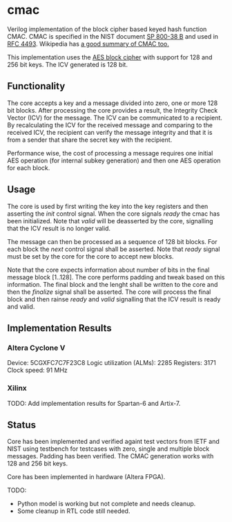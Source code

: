 cmac
====
Verilog implementation of the block cipher based keyed hash function
CMAC. CMAC is specified in the NIST document
[SP 800-38 B](http://csrc.nist.gov/publications/nistpubs/800-38B/SP_800-38B.pdf)
and used in [RFC 4493](https://tools.ietf.org/html/rfc4493). Wikipedia has [a good summary of CMAC too.](https://en.wikipedia.org/wiki/One-key_MAC)

This implementation uses the
[AES block cipher](https://github.com/secworks/aes) with support for 128
and 256 bit keys. The ICV generated is 128 bit.


## Functionality ##
The core accepts a key and a message divided into zero, one or more 128
bit blocks. After processing the core provides a result, the Integrity
Check Vector (ICV) for the message. The ICV can be communicated to a
recipient. By recalculating the ICV for the received message and
comparing to the received ICV, the recipient can verify the message
integrity and that it is from a sender that share the secret key with
the recipient.

Performance wise, the cost of processing a message requires one initial
AES operation (for internal subkey generation) and then one AES
operation for each block.


## Usage ##
The core is used by first writing the key into the key registers and
then asserting the _init_ control signal. When the core signals _ready_
the cmac has been initialized. Note that _valid_ will be deasserted by
the core, signalling that the ICV result is no longer valid.

The message can then be processed as a sequence of 128 bit blocks. For
each block the _next_ control signal shall be asserted. Note that
_ready_ signal must be set by the core for the core to accept new
blocks.

Note that the core expects information about number of bits in the final
message block [1..128]. The core performs padding and tweak based on
this information. The final block and the lenght shall be written to the
core and then the _finalize_ signal shall be asserted. The core will
process the final block and then rainse _ready_ and _valid_ signalling
that the ICV result is ready and valid.


## Implementation Results ##
### Altera Cyclone V ###
Device: 5CGXFC7C7F23C8
Logic utilization (ALMs): 2285
Registers:                3171
Clock speed:              91 MHz

### Xilinx ###
TODO: Add implementation results for Spartan-6 and Artix-7.


## Status ##
Core has been implemented and verified againt test vectors from IETF and
NIST using testbench for testcases with zero, single and multiple block
messages. Padding has been verified. The CMAC generation works with 128
and 256 bit keys.

Core has been implemented in hardware (Altera FPGA).

TODO:
- Python model is working but not complete and needs cleanup.
- Some cleanup in RTL code still needed.
